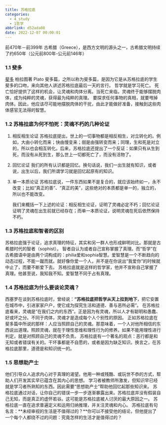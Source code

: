 ```yaml
---
title: 苏格拉底
categories:
  - 4_study
  - 1哲学
abbrlink: d52ada08
date: 2022-12-07 00:00:01
---
```


前470年－前399年
古希腊（Greece），是西方文明的源头之一，古希腊文明持续了约650年（公元前800年-公元前146年）

<!-- more -->

### 1.1 斐多

[斐多](https://book.douban.com/subject/6073019/)  柏拉图著 Plato
斐多篇，之所以称为斐多篇，是因为它是从苏格拉底的学生斐多的口吻，来向其他人讲述苏格拉底最后一天的言行。
哲学就是学习死亡。
死亡恰好提供了这样的机会，让灵魂和肉体分离。当死亡来临，灵魂终于能够摆脱肉体，成为纯粹的灵魂，获得最为纯粹的真理。
要探求任何事物的真相，就要甩掉肉体。因此，他应该尽可能地摆脱肉体的干扰，由此才能做好准备，接触到这些肉体感官无法得的智慧。

### 1.2 苏格拉底为何不怕死：灵魂不朽的几种论证

1. 相反相生论证
   	苏格拉底提出，世上的一切事物都是相反相生，对立转化的。例如，大由小转化而来；快由慢变来；弱是由强转变而来；同理，生和死是对立的，所以也会相互转化。后来，苏格拉底还提出了一个反证：如果只有从生到死，而没有从死到生，那么世上一切都死亡了，而没有活物了。

2. 回忆论证
   	我们的所有认识都是回忆。换句话说，我们一出生就有知识，或者说，出生以后，我们所谓学习就是回忆起原有的知识。

3. 单一本质论证
   	苏格拉底说，一件东西如果不是复合的，就应该始终如一，永不改变；比如“真正的善”、“真正的美”，这些绝对的本质都是单一的，独立的，所以也不能改变。
   	

   我们来概括一下上述的论证：相反相生论证，证明了灵魂必定不朽；回忆论证证明了灵魂在出生前就已经存在；而单一本质论证，说明灵魂在死后依然保持不朽。



### 1.3 苏格拉底和智者的区别

苏格拉底强于论证，追求真理的特征，其实和另一群人也形成鲜明对比。那就是古希腊时代的智者（sophist）。
	智者自认为或者自己宣称掌握了真理。而“哲学”在古希腊语中是由两个词构成的：philia爱和sophia智慧。爱智慧是一个不断趋向的动态过程，不能一蹴而就。就好像你爱一个人，并不是在你说出“我爱你”的时候就中止了，而要不断爱下去。
	苏格拉底就是这样的哲学家，他并不宣称自己掌握了真理。他甚至说，我知我不知。爱智慧不同于占有真理。



### 1.4 苏格拉底为什么要谈论灵魂？

西塞罗在谈到苏格拉底时，曾经说：**“苏格拉底把哲学从天上拉到地下**，把它安置在城市中，引进家家户户，使它成为探究生活和道德、善与恶所必需”。
	在苏格拉底看来，灵魂是“在我们之内的东西”。正是因为有灵魂，所以人才有聪明和愚蠢、好或坏之分。不同于肉体，灵魂才是造成每个人个别性的原因。
	正如苏格拉底在斐多篇中所说的那样：人应当照顾自己的灵魂。那意味着，一个人对他所相信的东西说出道理。照顾灵魂，就在于理性思维和理性行为的修养。如果不能用理性进行判定，就是对照顾自己的灵魂不负责。
	苏格拉底有一个著名的观点：恶行都是和无知或者错误有关的。干坏事都是不自愿的，或者是因为缺乏知识。换言之，在苏格拉底那里，道德是和知识统一的。



### 1.5 思想助产士

他们引导众人追求内心对于真理的渴望。他用一种或残酷、或玩世不恭的方式，帮助人们开发其实早已蕴含在其内心的思想。
	学习者被教师所激发，但知识早已经就是学习者所熟知的东西。因此需要“思想助产士”帮助他回忆起那些知识来。
	苏格拉底通过对话，让你自己的错误一步一步逐渐暴露出来。苏格拉底并没有假装自己无知，而是真正的虚怀若谷。这可能是苏格拉底被人讨厌的最大原因之一。
	苏格拉底一直在追求普遍定义和运用归纳推理，并关注灵魂和内心。
	苏格拉底有句名言：**未经审视的生活是不值得过的？**你可以不接受他的结论，但他提出了一个每个人都绕不过的问题：究竟怎样的生活才是值得过的？